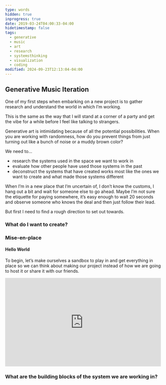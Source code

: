```yaml
---
type: words
hidden: true
inprogress: true
date: 2019-03-24T04:00:33-04:00
hidetimestamp: false
tags:
  - generative
  - music
  - art
  - research
  - systemsthinking
  - visualization
  - coding
modified: 2024-09-23T12:13:04-04:00
---
```


## Generative Music Iteration

One of my first steps when embarking on a new project is to gather research and understand the world in which I’m working.

This is the same as the way that I will stand at a corner of a party and get the vibe for a while before I feel like talking to strangers.

Generative art is intimidating because of all the potential possibilities. When you are working with randomness, how do you prevent things from just turning out like a bunch of noise or a muddy brown color?

We need to…

- research the systems used in the space we want to work in
- evaluate how other people have used those systems in the past
- deconstruct the systems that have created works most like the ones we want to create and what made those systems different

When I’m in a new place that I’m uncertain of, I don’t know the customs, I hang out a bit and wait for someone else to go ahead. Maybe I’m not sure the etiquette for paying somewhere, it’s easy enough to wait 20 seconds and observe someone who knows the deal and then just follow their lead.

But first I need to find a rough direction to set out towards.

### What do I want to create?

### Mise-en-place

#### Hello World

To begin, let’s make ourselves a sandbox to play in and get everything in place so we can think about making our project instead of how we are going to host it or share it with our friends.

<div class="glitch-embed-wrap" style="height: 286px; width: 100%;">
  <iframe
    allow="geolocation; microphone; camera; midi; encrypted-media"
    src="https://glitch.com/embed/#!/embed/genmusic-01?previewSize=100&previewFirst=true&sidebarCollapsed=true"
    alt="genmusic-01 on Glitch"
    style="height: 100%; width: 100%; border: 0;">
  </iframe>
</div>

### What are the building blocks of the system we are working in?
